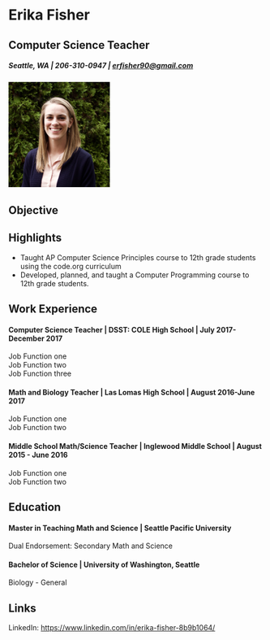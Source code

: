 # Erika Fisher
## Computer Science Teacher
##### Seattle, WA | 206-310-0947 | erfisher90@gmail.com

<img src="https://github.com/erikafisher/professional/blob/master/IMG_4495%20(1).jpg" width="200">

## Objective

## Highlights
* Taught AP Computer Science Principles course to 12th grade students using the code.org curriculum
* Developed, planned, and taught a Computer Programming course to 12th grade students.

## Work Experience
#### Computer Science Teacher | DSST: COLE High School | July 2017-December 2017
Job Function one  
Job Function two  
Job Function three  

#### Math and Biology Teacher | Las Lomas High School | August 2016-June 2017
Job Function one  
Job Function two  

#### Middle School Math/Science Teacher | Inglewood Middle School | August 2015 - June 2016
Job Function one  
Job Function two  

## Education
#### Master in Teaching Math and Science | Seattle Pacific University
Dual Endorsement: Secondary Math and Science

#### Bachelor of Science | University of Washington, Seattle
Biology - General

## Links
LinkedIn:
https://www.linkedin.com/in/erika-fisher-8b9b1064/
